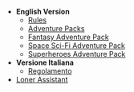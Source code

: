<!-- _navbar.md -->

- **English Version**
  - [Rules](loner-en.md)
  - [Adventure Packs](adventure-packs.md)
  - [Fantasy Adventure Pack](AP01_fantasy.md)
  - [Space Sci-Fi Adventure Pack](AP02_Space_SciFi.md)
  - [Superheroes Adventure Pack](AP03_superheroes.md)
- **Versione Italiana**
  - [Regolamento](loner-ita.md)
- [Loner Assistant](https://zeruhur.space/loner-assistant/)